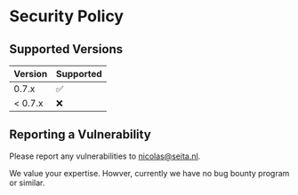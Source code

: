 # Security Policy

## Supported Versions

| Version | Supported          |
| ------- | ------------------ |
| 0.7.x   | :white_check_mark: |
| < 0.7.x   | :x:                |

## Reporting a Vulnerability

Please report any vulnerabilities to nicolas@seita.nl.

We value your expertise. Howver, currently we have no bug bounty program or similar.
